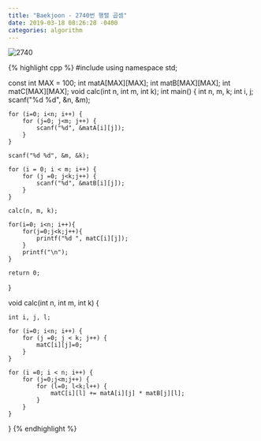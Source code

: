 ```yaml
---
title: "Baekjoon - 2740번 행렬 곱셈"
date: 2019-03-18 08:26:28 -0400
categories: algorithm
---
```


![2740](https://user-images.githubusercontent.com/49894861/64416927-0d389680-d0d3-11e9-853b-3b6ae6e6c044.png)


{% highlight cpp %}
#include <cstdio>
using namespace std;

const int MAX = 100;
int matA[MAX][MAX];
int matB[MAX][MAX];
int matC[MAX][MAX];
void calc(int n, int m, int k);
int main() {
	int n, m, k;
	int i, j;
	scanf("%d %d", &n, &m);
	
	for (i=0; i<n; i++) {
		for (j=0; j<m; j++) {
			scanf("%d", &matA[i][j]);
		}
	}
	
	scanf("%d %d", &m, &k);
	
	for (i = 0; i < m; i++) {
		for (j =0; j<k;j++) {
			scanf("%d", &matB[i][j]);
		}
	}
	
	calc(n, m, k);
	
	for(i=0; i<n; i++){
		for(j=0;j<k;j++){
			printf("%d ", matC[i][j]);
		}
		printf("\n");
	}
	
	return 0;
}

void calc(int n, int m, int k) {
	
	int i, j, l;
	
	for (i=0; i<n; i++) {
		for (j =0; j < k; j++) {
			matC[i][j]=0;
		}
	}
	
	for (i =0; i < n; i++) {
		for (j=0;j<m;j++) {
			for (l=0; l<k;l++) {
				matC[i][l] += matA[i][j] * matB[j][l];
			}
		}
	}
}
{% endhighlight %}
